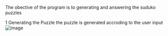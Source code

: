 The obective of the program is to generating and answering the suduko puzzles 

1 Generating the Puzzle the puzzle is generated accroding to the user input
![image](https://github.com/user-attachments/assets/9e36dd75-1e69-41a0-829c-1237931fbf3d)
